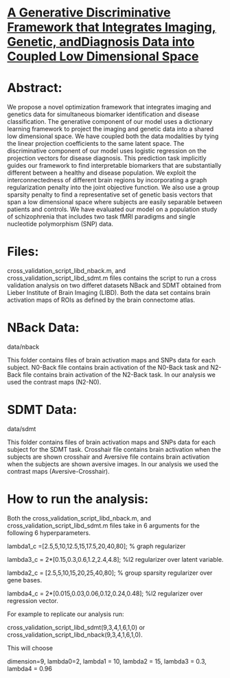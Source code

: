 
# [A Generative Discriminative Framework that Integrates Imaging, Genetic, andDiagnosis Data into Coupled Low Dimensional Space](https://www.sciencedirect.com/science/article/pii/S1053811921004778?via%3Dihub)

# Abstract:
We propose a novel optimization framework that integrates imaging and genetics data for simultaneous biomarker identification and disease classification. 
The generative component of our model uses a dictionary learning framework to project the imaging and genetic data into a shared low dimensional space. 
We have coupled both the data modalities by tying the  linear projection coefficients to the same latent space. 
The discriminative component of our model uses logistic regression on the projection vectors for disease diagnosis. 
This prediction task implicitly guides our framework to find interpretable biomarkers that are substantially different between a healthy and disease population. 
We exploit the interconnectedness of different brain regions by incorporating a graph regularization penalty into the joint objective function.
We also use a group sparsity penalty to find a representative set of genetic basis vectors that span a low dimensional space where subjects are easily separable between patients and controls.
We have evaluated our model on a population study of schizophrenia that includes two task fMRI paradigms and single nucleotide polymorphism (SNP) data. 


# Files:

cross_validation_script_libd_nback.m, and cross_validation_script_libd_sdmt.m files contains the script to run a cross validation analysis on two differet datasets
NBack and SDMT obtained from Lieber Institute of Brain Imaging (LIBD). Both the data set contains brain activation maps of ROIs as defined by the brain connectome atlas.

# NBack Data:

data/nback 

This folder contains files of brain activation maps and SNPs data for each subject. N0-Back file contains brain activation of the N0-Back task and N2-Back file contains 
brain activation of the N2-Back task. In our analysis we used the contrast maps (N2-N0).

# SDMT Data:

data/sdmt 

This folder contains files of brain activation maps and SNPs data for each subject for the SDMT task. Crosshair file contains brain activation when the subjects are shown crosshair and Aversive file contains brain activation when the subjects are shown aversive images. In our analysis we used the contrast maps (Aversive-Crosshair).

# How to run the analysis:

Both the cross_validation_script_libd_nback.m, and cross_validation_script_libd_sdmt.m  files take in 6 arguments for the following 6 hyperparameters.

lambda1_c =[2.5,5,10,12.5,15,17.5,20,40,80]; % graph regularizer

lambda3_c = 2*[0.15,0.3,0.6,1.2,2.4,4.8]; %l2 regularizer over latent variable. 

lambda2_c = [2.5,5,10,15,20,25,40,80]; % group sparsity regularizer over gene bases.

lambda4_c = 2*[0.015,0.03,0.06,0.12,0.24,0.48]; %l2 regularizer over regression vector. 

For example to replicate our analysis run:

cross_validation_script_libd_sdmt(9,3,4,1,6,1,0) or cross_validation_script_libd_nback(9,3,4,1,6,1,0).

This will choose 

dimension=9, lambda0=2, lambda1 = 10, lambda2 = 15, lambda3 = 0.3, lambda4 = 0.96


